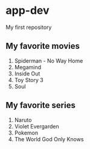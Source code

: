 # app-dev
My first repository

## My favorite movies
1. Spiderman - No Way Home
2. Megamind
3. Inside Out
4. Toy Story 3
5. Soul

## My favorite series
1. Naruto
2. Violet Evergarden
3. Pokemon
4. The World God Only Knows
